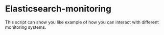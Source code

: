 # Elasticsearch-monitoring

This script can show you like example of how you can interact with different monitoring systems.
